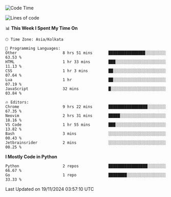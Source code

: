 <!--START_SECTION:waka-->
![Code Time](http://img.shields.io/badge/Code%20Time-400%20hrs%2042%20mins-blue)

![Lines of code](https://img.shields.io/badge/From%20Hello%20World%20I%27ve%20Written-387%20lines%20of%20code-blue)

📊 **This Week I Spent My Time On** 

```text
🕑︎ Time Zone: Asia/Kolkata

💬 Programming Languages: 
Other                    8 hrs 51 mins       ████████████████░░░░░░░░░   63.53 % 
HTML                     1 hr 33 mins        ███░░░░░░░░░░░░░░░░░░░░░░   11.13 % 
CSS                      1 hr 3 mins         ██░░░░░░░░░░░░░░░░░░░░░░░   07.64 % 
Lua                      1 hr                ██░░░░░░░░░░░░░░░░░░░░░░░   07.19 % 
JavaScript               32 mins             █░░░░░░░░░░░░░░░░░░░░░░░░   03.84 % 

🔥 Editors: 
Chrome                   9 hrs 22 mins       █████████████████░░░░░░░░   67.35 % 
Neovim                   2 hrs 31 mins       █████░░░░░░░░░░░░░░░░░░░░   18.16 % 
VS Code                  1 hr 55 mins        ███░░░░░░░░░░░░░░░░░░░░░░   13.82 % 
Bash                     3 mins              ░░░░░░░░░░░░░░░░░░░░░░░░░   00.43 % 
Jetbrainsrider           2 mins              ░░░░░░░░░░░░░░░░░░░░░░░░░   00.25 % 
```

**I Mostly Code in Python** 

```text
Python                   2 repos             █████████████████░░░░░░░░   66.67 % 
Go                       1 repo              ████████░░░░░░░░░░░░░░░░░   33.33 % 
```




 Last Updated on 19/11/2024 03:57:10 UTC
<!--END_SECTION:waka-->
